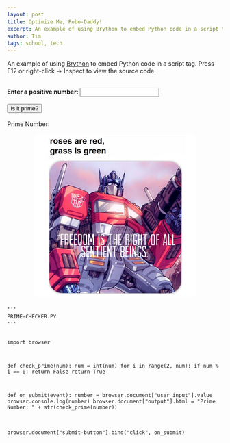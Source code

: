 ```yaml
---
layout: post
title: Optimize Me, Robo-Daddy!
excerpt: An example of using Brython to embed Python code in a script tag. Press F12 or right-click -> Inspect to view the source code.
author: Tim
tags: school, tech
---
```


<script type="text/javascript" src="https://cdn.jsdelivr.net/npm/brython@3.10.5/brython.min.js">
</script>
<script type="text/javascript" src="https://cdn.jsdelivr.net/npm/brython@3.10.5/brython_stdlib.js">
</script>
<script type="text/python" src="/brython/prime_checker.py"></script>

<body onload="brython()">
	<p>An example of using <a href="https://brython.info/">Brython</a> to embed Python code in a script tag. Press F12 or right-click -> Inspect to view the source code.</p>
	<br>
	<b>Enter a positive number:</b>
	<input type="number" id="user_input" min="1">
	<br><br>
	<button type="button" id="submit-button">Is it prime?</button>
	<br><br>
	<div id="output">Prime Number: </div>
	<br>
	<center><img src='/images/optimus.jpg' alt='Optimus Prime' width='75%'></center>
	<code>
'''
PRIME-CHECKER.PY
'''

import browser

def check_prime(num):
    num = int(num)
    for i in range(2, num):
		if num % i == 0:
			return False
    return True

def on_submit(event):
    number = browser.document["user_input"].value
    browser.console.log(number)
    browser.document["output"].html = "Prime Number: " + str(check_prime(number))

browser.document["submit-button"].bind("click", on_submit)
	</code>